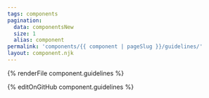 ```yaml
---
tags: components
pagination:
  data: componentsNew
  size: 1
  alias: component
permalink: 'components/{{ component | pageSlug }}/guidelines/'
layout: component.njk
---
```


{% renderFile component.guidelines %}

{% editOnGitHub component.guidelines %}
